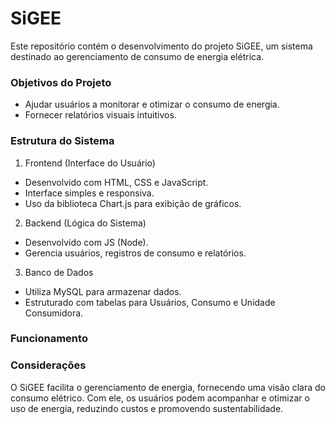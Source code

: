 # SiGEE
Este repositório contém o desenvolvimento do projeto SiGEE, um sistema destinado ao gerenciamento de consumo de energia elétrica.

### Objetivos do Projeto
* Ajudar usuários a monitorar e otimizar o consumo de energia.
* Fornecer relatórios visuais intuitivos.

### Estrutura do Sistema
1. Frontend (Interface do Usuário)
* Desenvolvido com HTML, CSS e JavaScript.
* Interface simples e responsiva.
* Uso da biblioteca Chart.js para exibição de gráficos.

2. Backend (Lógica do Sistema)
* Desenvolvido com JS (Node).
* Gerencia usuários, registros de consumo e relatórios.

3. Banco de Dados
* Utiliza MySQL para armazenar dados.
* Estruturado com tabelas para Usuários, Consumo e Unidade Consumidora.

### Funcionamento


### Considerações
O SiGEE facilita o gerenciamento de energia, fornecendo uma visão clara do consumo elétrico. Com ele, os usuários podem acompanhar e otimizar o uso de energia, reduzindo custos e promovendo sustentabilidade.
